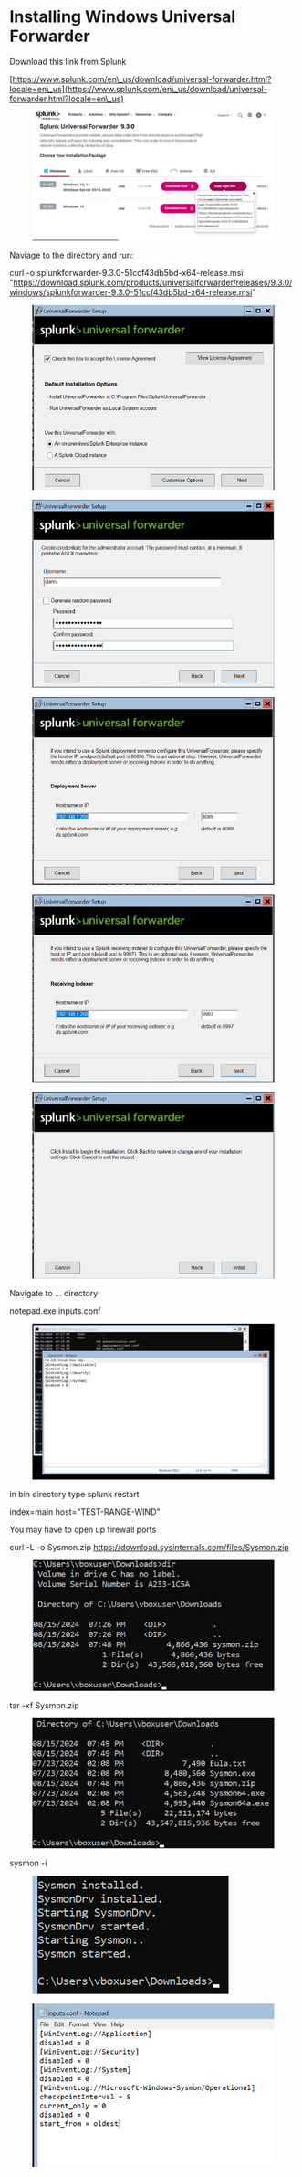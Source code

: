 # Installing Windows Universal Forwarder

Download this link from Splunk

[https://www.splunk.com/en\_us/download/universal-forwarder.html?locale=en\_us](https://www.splunk.com/en\_us/download/universal-forwarder.html?locale=en\_us)

<figure><img src="../.gitbook/assets/image.png" alt=""><figcaption></figcaption></figure>

Naviage to the directory and run:

curl -o splunkforwarder-9.3.0-51ccf43db5bd-x64-release.msi "https://download.splunk.com/products/universalforwarder/releases/9.3.0/windows/splunkforwarder-9.3.0-51ccf43db5bd-x64-release.msi"



<figure><img src="../.gitbook/assets/image (1).png" alt=""><figcaption></figcaption></figure>

<figure><img src="../.gitbook/assets/image (2).png" alt=""><figcaption></figcaption></figure>

<figure><img src="../.gitbook/assets/image (4).png" alt=""><figcaption></figcaption></figure>



<figure><img src="../.gitbook/assets/image (5).png" alt=""><figcaption></figcaption></figure>



<figure><img src="../.gitbook/assets/image (3).png" alt=""><figcaption></figcaption></figure>



Navigate to ... directory



notepad.exe inputs.conf



<figure><img src="../.gitbook/assets/image (6).png" alt=""><figcaption></figcaption></figure>



in bin directory type splunk restart



index=main host="TEST-RANGE-WIND"



You may have to open up firewall ports



curl -L -o Sysmon.zip https://download.sysinternals.com/files/Sysmon.zip



<figure><img src="../.gitbook/assets/image (7).png" alt=""><figcaption></figcaption></figure>

tar -xf Sysmon.zip



<figure><img src="../.gitbook/assets/image (8).png" alt=""><figcaption></figcaption></figure>



sysmon -i



<figure><img src="../.gitbook/assets/image (9).png" alt=""><figcaption></figcaption></figure>



<figure><img src="../.gitbook/assets/image (10).png" alt=""><figcaption></figcaption></figure>

